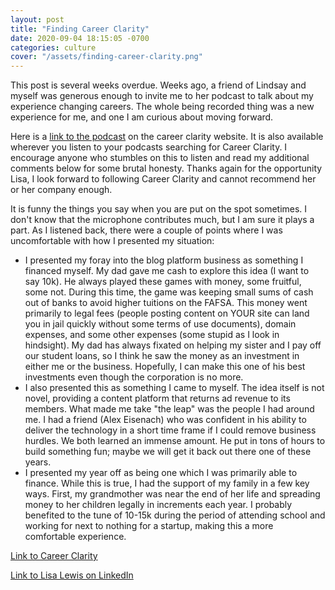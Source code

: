 ```yaml
---
layout: post
title: "Finding Career Clarity"
date: 2020-09-04 18:15:05 -0700
categories: culture
cover: "/assets/finding-career-clarity.png"
---
```


This post is several weeks overdue. Weeks ago, a friend of Lindsay and myself was generous enough to invite me to her podcast to talk about my experience changing careers. The whole being recorded thing was a new experience for me, and one I am curious about moving forward.

Here is a [link to the podcast](https://getcareerclarity.com/episode55/) on the career clarity website. It is also available wherever you listen to your podcasts searching for Career Clarity. I encourage anyone who stumbles on this to listen and read my additional comments below for some brutal honesty. Thanks again for the opportunity Lisa, I look forward to following Career Clarity and cannot recommend her or her company enough.

It is funny the things you say when you are put on the spot sometimes. I don't know that the microphone contributes much, but I am sure it plays a part. As I listened back, there were a couple of points where I was uncomfortable with how I presented my situation:
* I presented my foray into the blog platform business as something I financed myself. My dad gave me cash to explore this idea (I want to say 10k). He always played these games with money, some fruitful, some not. During this time, the game was keeping small sums of cash out of banks to avoid higher tuitions on the FAFSA. This money went primarily to legal fees (people posting content on YOUR site can land you in jail quickly without some terms of use documents), domain expenses, and some other expenses (some stupid as I look in hindsight). My dad has always fixated on helping my sister and I pay off our student loans, so I think he saw the money as an investment in either me or the business. Hopefully, I can make this one of his best investments even though the corporation is no more.
* I also presented this as something I came to myself. The idea itself is not novel, providing a content platform that returns ad revenue to its members. What made me take "the leap" was the people I had around me. I had a friend (Alex Eisenach) who was confident in his ability to deliver the technology in a short time frame if I could remove business hurdles. We both learned an immense amount. He put in tons of hours to build something fun; maybe we will get it back out there one of these years.
* I presented my year off as being one which I was primarily able to finance. While this is true, I had the support of my family in a few key ways. First, my grandmother was near the end of her life and spreading money to her children legally in increments each year. I probably benefited to the tune of 10-15k during the period of attending school and working for next to nothing for a startup, making this a more comfortable experience.

[Link to Career Clarity](https://getcareerclarity.com/the-career-clarity-approach/)

[Link to Lisa Lewis on LinkedIn](https://www.linkedin.com/in/lisamlewis/)